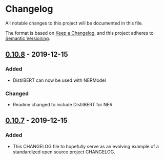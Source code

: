 # Changelog
All notable changes to this project will be documented in this file.

The format is based on [Keep a Changelog](https://keepachangelog.com/en/1.0.0/),
and this project adheres to [Semantic Versioning](https://semver.org/spec/v2.0.0.html).

## [0.10.8] - 2019-12-15
### Added
- DistilBERT can now be used with NERModel

### Changed
- Readme changed to include DistilBERT for NER

## [0.10.7] - 2019-12-15
### Added
- This CHANGELOG file to hopefully serve as an evolving example of a
  standardized open source project CHANGELOG.

[0.10.8]: https://github.com/ThilinaRajapakse/simpletransformers/compare/68d359f...HEAD

[0.10.7]: https://github.com/ThilinaRajapakse/simpletransformers/compare/0.10.6...68d359f
